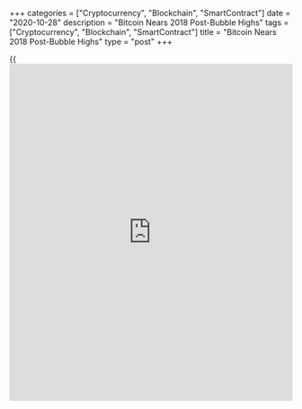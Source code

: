+++
categories = ["Cryptocurrency", "Blockchain", "SmartContract"]
date = "2020-10-28"
description = "Bitcoin Nears 2018 Post-Bubble Highs"
tags = ["Cryptocurrency", "Blockchain", "SmartContract"]
title = "Bitcoin Nears 2018 Post-Bubble Highs"
type = "post"
+++

{{<iframe id="large-banner" src="https://www.bounty.group/#slide=23.0" width="100%" height="600" scrolling="no" style="border: 0px solid rgb(216, 221, 230); border-radius: 3px;">}}

Bitcoin’s (BTC) upward march continues unabated as the apex
cryptocurrency gained 5.13% in a 24-hour period Tuesday — taking its
market capitalization to $255 billion.

![Bitcoin Nears 2018 Post-Bubble Highs][1]

What Happened: At press time, Bitcoin prices hovered just below the
highs not seen since June 26, 2019, when the cryptocurrency touched
$13,796.49, as per CoinMarketCap data. If Bitcoin were to breakout above
the June 2019 highs, it would be at its highest since Jan. 4 2018, when
it touched a high of 17,739.70. Bitcoin touched its all-time high of
$20,089 on Dec.17, 2017.

Other cryptocurrencies have followed Bitcoin’s lead with Ethereum (ETH),
XRP (XRP), and Bitcoin Cash (BCH) gaining 3.4%, 1.4%, and 2.95%,
respectively, at press time. Litecoin saw as much as 4.49% gain at press
time. NEM (XEM) and Neo (NEO) were outliers to trend as they fell 3.48%
and 0.97%, respectively, at press time.

Why It Matters: The cryptocurrencies are rallying on the back of [news](https://www.letsplayfx.com/blog/forex-news-website/) of
increased mainstream adoption over the recent weeks.

JPMorgan Chase & Co. said Tuesday its “JPM Coin” cryptocurrency is now
live, being used by a large technology company to send global payments.
Bitcoin closed above the $13,000 mark last Saturday — for the first time
since 2018.

This followed PayPal Holdings Inc saying it would allow its users to
buy, sell, and hold cryptocurrencies like Bitcoin and Ethereum in
October.

Square Inc. earlier announced a $50 million investment in Bitcoin.

Grayscale’s “Bitcoin Investor Study” on Tuesday revealed that 55% of
[investor](https://www.fintechee.com/tutorial-for-forex-trading/investor-mode/)s in the United States are interested in purchasing Bitcoin this
year, which is a 19% rise compared to last year.

The COVID-19 pandemic was cited as a reason by 63% of the respondents as
being the reason spurring their interest in the cryptocurrency.

_Source:[FXPro][2]_

   1. /files/downloads/8/6/6/8665b5f4a2556cfdce3036a4ba5e69df_26a600e4a27d9acb3400cb51492f6fa0.png
   2. /geturl/index/d7b2c9f095bbc8134c9932f2cd53575531a758fe/